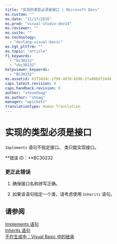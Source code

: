```yaml
---
title: "实现的类型必须是接口 | Microsoft Docs"
ms.custom: ""
ms.date: "11/17/2016"
ms.prod: "visual-studio-dev14"
ms.reviewer: ""
ms.suite: ""
ms.technology: 
  - "devlang-visual-basic"
ms.tgt_pltfrm: ""
ms.topic: "article"
f1_keywords: 
  - "bc30232"
  - "vbc30232"
helpviewer_keywords: 
  - "BC30232"
ms.assetid: 63f3dd4c-2f99-4070-b506-2fa808df24d4
caps.latest.revision: 9
caps.handback.revision: 9
author: "stevehoag"
ms.author: "shoag"
manager: "wpickett"
translationtype: Human Translation
---
```

# 实现的类型必须是接口
`Implements` 语句不指定接口。 类只能实现接口。  
  
 **错误 ID：**BC30232  
  
### 更正此错误  
  
1.  确保接口名称拼写正确。  
  
2.  如果该语句指定一个类，请考虑使用 `Inherits` 语句。  
  
## 请参阅  
 [Implements 语句](../../visual-basic/language-reference/statements/implements-statement.md)   
 [Inherits 语句](../../visual-basic/language-reference/statements/inherits-statement.md)   
 [不在生成中：Visual Basic 中的继承](http://msdn.microsoft.com/zh-cn/e5e6e240-ed31-4657-820c-079b7c79313c)